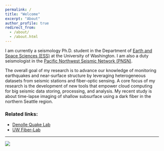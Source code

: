 ```yaml
---
permalink: /
title: "Welcome"
excerpt: "About"
author_profile: true
redirect_from: 
  - /about/
  - /about.html
---
```


I am currently a seismology Ph.D. student in the Department of [Earth and Space Sciences (ESS)](https://ess.washington.edu) at the University of Washington. I am also a duty seismologist in the [Pacific Northwest Seismic Network (PNSN)](https://pnsn.org).

The overall goal of my research is to advance our knowledge of monitoring earthquakes and near-surface structure by leveraging heterogeneous datasets from seismic stations and fiber-optic sensing. A core focus of my research is the development of new tools that empower cloud computing for big seismic data storing, processing, and analysis. My recent study is about time-lapse imaging of shallow subsurface using a dark fiber in the northern Seattle region. 



### Related links:
- [Denolle Quake Lab](https://denolle-lab.github.io)
- [UW Fiber-Lab](https://fiberlab.uw.edu)

---
![](https://niyiyu.github.io/images/ess.jpg)